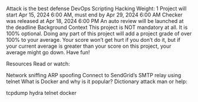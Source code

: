 Attack is the best defense
DevOps
Scripting
Hacking
 Weight: 1
 Project will start Apr 15, 2024 6:00 AM, must end by Apr 29, 2024 6:00 AM
 Checker was released at Apr 18, 2024 6:00 PM
 An auto review will be launched at the deadline
Background Context
This project is NOT mandatory at all. It is 100% optional. Doing any part of this project will add a project grade of over 100% to your average. Your score won’t get hurt if you don’t do it, but if your current average is greater than your score on this project, your average might go down. Have fun!

Resources
Read or watch:

Network sniffing
ARP spoofing
Connect to SendGrid’s SMTP relay using telnet
What is Docker and why is it popular?
Dictionary attack
man or help:

tcpdump
hydra
telnet
docker
